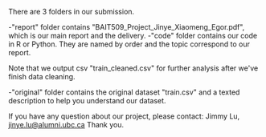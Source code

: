 
There are 3 folders in our submission.

-"report" folder contains "BAIT509_Project_Jinye_Xiaomeng_Egor.pdf", which is our main report and the delivery.
-"code" folder contains our code in R or Python. They are named by order and the topic correspond to our report.

Note that we output csv "train_cleaned.csv" for further analysis after we've finish data cleaning.

-"original" folder contains the original dataset "train.csv" and a texted description to help you understand our dataset.

If you have any question about our project, please contact: Jimmy Lu, jinye.lu@alumni.ubc.ca
Thank you.
